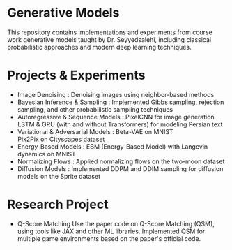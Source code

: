 # Generative Models
This repository contains implementations and experiments from course work generative models taught by Dr. Seyyedsalehi, including classical probabilistic approaches and modern deep learning techniques.

# Projects & Experiments
   - Image Denoising :
    Denoising images using neighbor-based methods <br>
  - Bayesian Inference & Sampling : 
    Implemented Gibbs sampling, rejection sampling, and other probabilistic sampling techniques <br>
  - Autoregressive & Sequence Models :
    PixelCNN for image generation <br>
    LSTM & GRU (with and without Transformers) for modeling Persian text
  - Variational & Adversarial Models :
    Beta-VAE on MNIST <br>
    Pix2Pix on Cityscapes dataset <br>
  - Energy-Based Models :
    EBM (Energy-Based Model) with Langevin dynamics on MNIST <br>
  - Normalizing Flows :
    Applied normalizing flows on the two-moon dataset <br>
  - Diffusion Models :
    Implemented DDPM and DDIM sampling for diffusion models on the Sprite dataset <br>

# Research Project
  - Q-Score Matching
    Use the paper code on Q-Score Matching (QSM), using tools like JAX and other ML libraries.
    Implemented QSM for multiple game environments based on the paper's official code.
